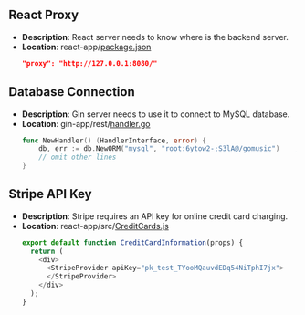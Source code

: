 ## React Proxy
- **Description**: React server needs to know where is the backend server.
- **Location**: react-app/[package.json](../react-app/package.json)
  ```json
  "proxy": "http://127.0.0.1:8080/"
  ```

## Database Connection
- **Description**: Gin server needs to use it to connect to MySQL database.
- **Location**: gin-app/rest/[handler.go](../gin-app/rest/handler.go)
  ```go
  func NewHandler() (HandlerInterface, error) {
      db, err := db.NewORM("mysql", "root:6ytow2-;S3lA@/gomusic")    // Pattern: <username>:<password>@/<schema> 
      // omit other lines
  }
  ```
  
## Stripe API Key
- **Description**: Stripe requires an API key for online credit card charging.
- **Location**: react-app/src/[CreditCards.js](../react-app/src/CreditCards.js)
  ```js
  export default function CreditCardInformation(props) {
    return (
      <div>
        <StripeProvider apiKey="pk_test_TYooMQauvdEDq54NiTphI7jx">
        </StripeProvider>
      </div>
    );
  }
  ```
